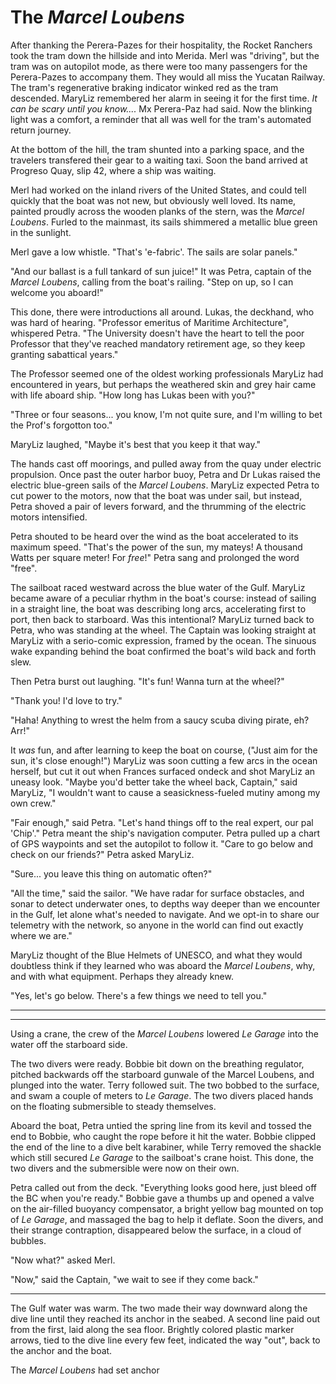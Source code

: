 # The *Marcel Loubens*

After thanking the Perera-Pazes for their hospitality, the Rocket Ranchers took the tram down the hillside and into Merida. Merl was "driving", but the tram was on autopilot mode, as there were too many passengers for the Perera-Pazes to accompany them. They would all miss the Yucatan Railway. The tram's regenerative braking indicator winked red as the tram descended. MaryLiz remembered her alarm in seeing it for the first time. *It can be scary until you know....* Mx Perera-Paz had said. Now the blinking light was a comfort, a reminder that all was well for the tram's automated return journey. 

At the bottom of the hill, the tram shunted into a parking space, and the travelers transfered their gear to a waiting taxi. Soon the band arrived at Progreso Quay, slip 42, where a ship was waiting. 

Merl had worked on the inland rivers of the United States, and could tell quickly that the boat was not new, but obviously well loved. Its name, painted proudly across the wooden planks of the stern, was the *Marcel Loubens*. Furled to the mainmast, its sails shimmered a metallic blue green in the sunlight. 

Merl gave a low whistle. "That's 'e-fabric'. The sails are solar panels." 

"And our ballast is a full tankard of sun juice!" It was Petra, captain of the *Marcel Loubens*, calling from the boat's railing. "Step on up, so I can welcome you aboard!" 

This done, there were introductions all around. Lukas, the deckhand, who was hard of hearing. "Professor emeritus of Maritime Architecture", whispered Petra. "The University doesn't have the heart to tell the poor Professor that they've reached mandatory retirement age, so they keep granting sabattical years."

The Professor seemed one of the oldest working professionals MaryLiz had encountered in years, but perhaps the weathered skin and grey hair came with life aboard ship. "How long has Lukas been with you?"

"Three or four seasons... you know, I'm not quite sure, and I'm willing to bet the Prof's forgotton too."

MaryLiz laughed, "Maybe it's best that you keep it that way."

The hands cast off moorings, and pulled away from the quay under electric propulsion. Once past the outer harbor buoy, Petra and Dr Lukas raised the electric blue-green sails of the *Marcel Loubens*. MaryLiz expected Petra to cut power to the motors, now that the boat was under sail, but instead, Petra shoved a pair of levers forward, and the thrumming of the electric motors intensified. 

Petra shouted to be heard over the wind as the boat accelerated to its maximum speed. "That's the power of the sun, my mateys! A thousand Watts per square meter! For *free*!" Petra sang and prolonged the word "free".

The sailboat raced westward across the blue water of the Gulf. MaryLiz became aware of a peculiar rhythm in the boat's course: instead of sailing in a straight line, the boat was describing long arcs, accelerating first to port, then back to starboard. Was this intentional? MaryLiz turned back to Petra, who was standing at the wheel. The Captain was looking straight at MaryLiz with a serio-comic expression, framed by the ocean. The sinuous wake expanding behind the boat confirmed the boat's wild back and forth slew.

Then Petra burst out laughing. "It's fun! Wanna turn at the wheel?"

"Thank you! I'd love to try."

"Haha! Anything to wrest the helm from a saucy scuba diving pirate, eh? Arr!"

It *was* fun, and after learning to keep the boat on course, ("Just aim for the sun, it's close enough!") MaryLiz was soon cutting a few arcs in the ocean herself, but cut it out when Frances surfaced ondeck and shot MaryLiz an uneasy look. "Maybe you'd better take the wheel back, Captain," said MaryLiz, "I wouldn't want to cause a seasickness-fueled mutiny among my own crew."

"Fair enough," said Petra. "Let's hand things off to the real expert, our pal 'Chip'." Petra meant the ship's navigation computer. Petra pulled up a chart of GPS waypoints and set the autopilot to follow it. "Care to go below and check on our friends?" Petra asked MaryLiz.

"Sure... you leave this thing on automatic often?"

"All the time," said the sailor. "We have radar for surface obstacles, and sonar to detect underwater ones, to depths way deeper than we encounter in the Gulf, let alone what's needed to navigate. And we opt-in to share our telemetry with the network, so anyone in the world can find out exactly where we are."

MaryLiz thought of the Blue Helmets of UNESCO, and what they would doubtless think if they learned who was aboard the *Marcel Loubens*, why, and with what equipment. Perhaps they already knew.

"Yes, let's go below. There's a few things we need to tell you."

* * * 



* * * 

Using a crane, the crew of the *Marcel Loubens* lowered *Le Garage* into the water off the starboard side.  

The two divers were ready. Bobbie bit down on the breathing regulator, pitched backwards off the starboard gunwale of the Marcel Loubens, and plunged into the water. Terry followed suit. The two bobbed to the surface, and swam a couple of meters to *Le Garage*. The two divers placed hands on the floating submersible to steady themselves.

Aboard the boat, Petra untied the spring line from its kevil and tossed the end to Bobbie, who caught the rope before it hit the water. Bobbie clipped the end of the line to a dive belt karabiner, while Terry removed the shackle which still secured *Le Garage* to the sailboat's crane hoist. This done, the two divers and the submersible were now on their own.

Petra called out from the deck. "Everything looks good here, just bleed off the BC when you're ready." Bobbie gave a thumbs up and opened a valve on the air-filled buoyancy compensator, a bright yellow bag mounted on top of *Le Garage*, and massaged the bag to help it deflate. Soon the divers, and their strange contraption, disappeared below the surface, in a cloud of bubbles.

"Now what?" asked Merl. 

"Now," said the Captain, "we wait to see if they come back."

* * *

The Gulf water was warm. The two made their way downward along the dive line until they reached its anchor in the seabed. A second line paid out from the first, laid along the sea floor. Brightly colored plastic marker arrows, tied to the dive line every few feet, indicated the way "out", back to the anchor and the boat.

The *Marcel Loubens* had set anchor 


